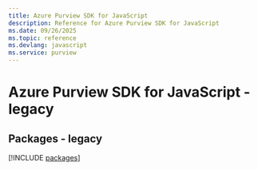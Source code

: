 ```yaml
---
title: Azure Purview SDK for JavaScript
description: Reference for Azure Purview SDK for JavaScript
ms.date: 09/26/2025
ms.topic: reference
ms.devlang: javascript
ms.service: purview
---
```

# Azure Purview SDK for JavaScript - legacy
## Packages - legacy
[!INCLUDE [packages](purview-index.md)]